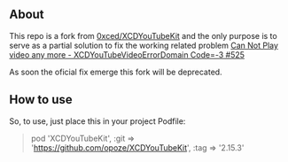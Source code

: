 ## About

This repo is a fork from [0xced/XCDYouTubeKit](https://github.com/0xced/XCDYouTubeKit) and
the only purpose is to serve as a partial solution to fix the working related problem [Can Not Play video any more - XCDYouTubeVideoErrorDomain Code=-3 #525](https://github.com/0xced/XCDYouTubeKit/pull/526)


As soon the oficial fix emerge this fork will be deprecated.
## How to use

So, to use, just place this in your project Podfile:
> pod 'XCDYouTubeKit', :git => 'https://github.com/opoze/XCDYouTubeKit', :tag => '2.15.3'

